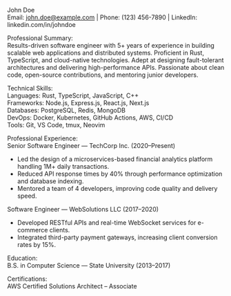 John Doe  
Email: john.doe@example.com | Phone: (123) 456-7890 | LinkedIn: linkedin.com/in/johndoe

Professional Summary:  
Results-driven software engineer with 5+ years of experience in building scalable web applications and distributed systems. Proficient in Rust, TypeScript, and cloud-native technologies. Adept at designing fault-tolerant architectures and delivering high-performance APIs. Passionate about clean code, open-source contributions, and mentoring junior developers.

Technical Skills:  
Languages: Rust, TypeScript, JavaScript, C++  
Frameworks: Node.js, Express.js, React.js, Next.js  
Databases: PostgreSQL, Redis, MongoDB  
DevOps: Docker, Kubernetes, GitHub Actions, AWS, CI/CD  
Tools: Git, VS Code, tmux, Neovim

Professional Experience:  
Senior Software Engineer — TechCorp Inc. (2020–Present)  
- Led the design of a microservices-based financial analytics platform handling 1M+ daily transactions.  
- Reduced API response times by 40% through performance optimization and database indexing.  
- Mentored a team of 4 developers, improving code quality and delivery speed.

Software Engineer — WebSolutions LLC (2017–2020)  
- Developed RESTful APIs and real-time WebSocket services for e-commerce clients.  
- Integrated third-party payment gateways, increasing client conversion rates by 15%.  

Education:  
B.S. in Computer Science — State University (2013–2017)

Certifications:  
AWS Certified Solutions Architect – Associate  
